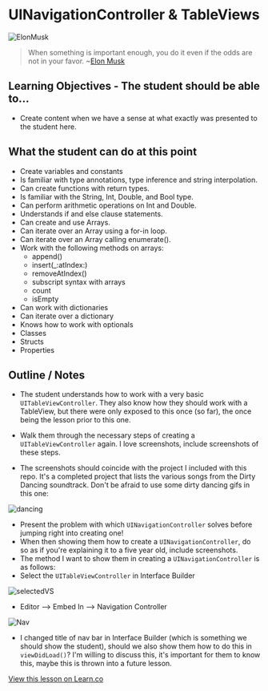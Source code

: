 # UINavigationController & TableViews

![ElonMusk](http://i.imgur.com/1i4lr5P.jpg?1)  

> When something is important enough, you do it even if the odds are not in your favor. ~[Elon Musk](https://en.wikipedia.org/wiki/Elon_Musk)

## Learning Objectives - The student should be able to...

* Create content when we have a sense at what exactly was presented to the student here.

## What the student can do at this point 

* Create variables and constants
* Is familiar with type annotations, type inference and string interpolation.
* Can create functions with return types.
* Is familiar with the String, Int, Double, and Bool type.
* Can perform arithmetic operations on Int and Double.
* Understands if and else clause statements.
* Can create and use Arrays.
* Can iterate over an Array using a for-in loop.
* Can iterate over an Array calling enumerate().
* Work with the following methods on arrays:
	* append()
	* insert(_:atIndex:)
	* removeAtIndex()
	* subscript syntax with arrays
	* count
	* isEmpty
* Can work with dictionaries 
* Can iterate over a dictionary
* Knows how to work with optionals
* Classes
* Structs
* Properties


## Outline / Notes

*  The student understands how to work with a very basic `UITableViewController`. They also know how they should work with a TableView, but there were only exposed to this once (so far), the once being the lesson prior to this one.
  
* Walk them through the necessary steps of creating a `UITableViewController` again. I love screenshots, include screenshots of these steps.

* The screenshots should coincide with the project I included with this repo. It's a completed project that lists the various songs from the Dirty Dancing soundtrack. Don't be afraid to use some dirty dancing gifs in this one:

![dancing](https://media.giphy.com/media/u5dIIXcW2I1gs/giphy.gif)

* Present the problem with which `UINavigationController` solves before jumping right into creating one!
* When then showing them how to create a `UINavigationController`, do so as if you're explaining it to a five year old, include screenshots.
* The method I want to show them in creating a `UINavigationController` is as follows:
* Select the `UITableViewController` in Interface Builder

![selectedVS](http://i.imgur.com/FgHDU6W.png)

* Editor --> Embed In --> Navigation Controller

![Nav](http://i.imgur.com/CrXYt3s.png)

* I changed title of nav bar in Interface Builder (which is something we should show the student), should we also show them how to do this in `viewDidLoad()`? I'm willing to discuss this, it's important for them to know this, maybe this is thrown into a future lesson.


<a href='https://learn.co/lessons/TableViewNav' data-visibility='hidden'>View this lesson on Learn.co</a>